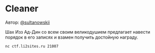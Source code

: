 # Cleaner
Автор: [@sultanowskii](http://t.me/sultanowskii)

Шах Изз Ад-Дин со всем своим великодушием предлагает навести порядок в его записях и взамен получить достойную награду.

`nc ctf.li2sites.ru 21007`
